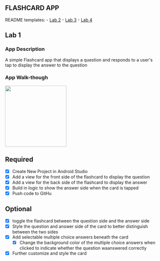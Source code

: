 ## FLASHCARD APP

README templates: - <a href = "https://courses.codepath.org/snippets/mobile_app_design/readme_templates_android/02_lab_2_readme.md?raw=true">Lab 2</a> - <a href = "https://courses.codepath.org/snippets/mobile_app_design/readme_templates_android/03_lab_3_readme.md?raw=true">Lab 3</a> - <a href = "https://courses.codepath.org/snippets/mobile_app_design/readme_templates_android/04_lab_4_readme.md?raw=true">Lab 4</a>

## Lab 1

### App Description

A simple Flashcard app that displays a question and responds to a user's tap to display the answer to the question

### App Walk-though

<img src="https://i.imgur.com/FQG4v7f.gif" width=200><br>

## Required

- [x] Create New Project in Android Studio
- [x] Add a view for the front side of the flashcard to display the question
- [x] Add a view for the back side of the flashcard to display the answer
- [x] Build in logic to show the answer side when the card is tapped
- [x] Push code to GitHu

## Optional

- [x] toggle the flashcard between the question side and the answer side
- [x] Style the question and answer side of the card to better distinguish between the two sides
- [x] Add selectable multiple choice answers beneath the card
  - [x] Change the background color of the multiple choice answers when clicked to indicate whether the question waanswered correctly
- [x] Further customize and style the card
